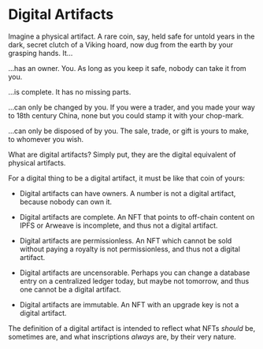 Digital Artifacts
=================

Imagine a physical artifact. A rare coin, say, held safe for untold years in
the dark, secret clutch of a Viking hoard, now dug from the earth by your
grasping hands. It…

…has an owner. You. As long as you keep it safe, nobody can take it from you.

…is complete. It has no missing parts.

…can only be changed by you. If you were a trader, and you made your way to
18th century China, none but you could stamp it with your chop-mark.

…can only be disposed of by you. The sale, trade, or gift is yours to make,
to whomever you wish.

What are digital artifacts? Simply put, they are the digital equivalent of
physical artifacts.

For a digital thing to be a digital artifact, it must be like that coin of
yours:

- Digital artifacts can have owners. A number is not a digital artifact,
  because nobody can own it.

- Digital artifacts are complete. An NFT that points to off-chain content
  on IPFS or Arweave is incomplete, and thus not a digital artifact.

- Digital artifacts are permissionless. An NFT which cannot be sold without
  paying a royalty is not permissionless, and thus not a digital artifact.

- Digital artifacts are uncensorable. Perhaps you can change a database entry
  on a centralized ledger today, but maybe not tomorrow, and thus one cannot be
  a digital artifact.

- Digital artifacts are immutable. An NFT with an upgrade key is not a digital
  artifact.

The definition of a digital artifact is intended to reflect what NFTs *should*
be, sometimes are, and what inscriptions *always* are, by their very nature.
